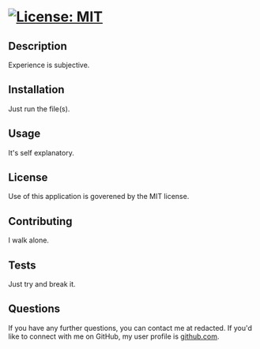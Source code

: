 #  [![License: MIT](https://img.shields.io/badge/License-MIT-yellow.svg)](https://opensource.org/licenses/MIT)

## Description

Experience is subjective.

## Installation

Just run the file(s).

## Usage

It's self explanatory.

## License

Use of this application is goverened by the MIT license.

## Contributing

I walk alone.

## Tests

Just try and break it.

## Questions

If you have any further questions, you can contact me at redacted. If you'd like to connect with me on GitHub, my user profile is [github.com](github.com).
